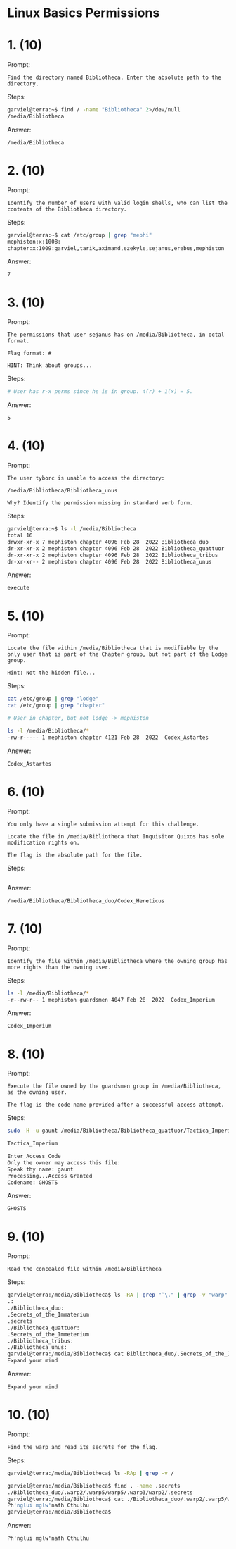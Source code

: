 # Linux Basics Permissions

# 1. (10)
Prompt:
```
Find the directory named Bibliotheca. Enter the absolute path to the directory.
```

Steps:
```bash
garviel@terra:~$ find / -name "Bibliotheca" 2>/dev/null
/media/Bibliotheca
```

Answer:
```
/media/Bibliotheca
```

# 2. (10)
Prompt:
```
Identify the number of users with valid login shells, who can list the contents of the Bibliotheca directory.
```

Steps:
```bash
garviel@terra:~$ cat /etc/group | grep "mephi"
mephiston:x:1008:
chapter:x:1009:garviel,tarik,aximand,ezekyle,sejanus,erebus,mephiston
```

Answer:
```
7
```

# 3. (10)
Prompt:
```
The permissions that user sejanus has on /media/Bibliotheca, in octal format.

Flag format: #

HINT: Think about groups...
```

Steps:
```bash
# User has r-x perms since he is in group. 4(r) + 1(x) = 5.
```

Answer:
```
5
```

# 4. (10)
Prompt:
```
The user tyborc is unable to access the directory:

/media/Bibliotheca/Bibliotheca_unus

Why? Identify the permission missing in standard verb form.
```

Steps:
```bash
garviel@terra:~$ ls -l /media/Bibliotheca
total 16
drwxr-xr-x 7 mephiston chapter 4096 Feb 28  2022 Bibliotheca_duo     
dr-xr-xr-x 2 mephiston chapter 4096 Feb 28  2022 Bibliotheca_quattuor
dr-xr-xr-x 2 mephiston chapter 4096 Feb 28  2022 Bibliotheca_tribus  
dr-xr-xr-- 2 mephiston chapter 4096 Feb 28  2022 Bibliotheca_unus
```

Answer:
```
execute
```

# 5. (10)
Prompt:
```
Locate the file within /media/Bibliotheca that is modifiable by the only user that is part of the Chapter group, but not part of the Lodge group.

Hint: Not the hidden file...
```

Steps:
```bash
cat /etc/group | grep "lodge"
cat /etc/group | grep "chapter"

# User in chapter, but not lodge -> mephiston

ls -l /media/Bibliotheca/*
-rw-r----- 1 mephiston chapter 4121 Feb 28  2022  Codex_Astartes
```

Answer:
```
Codex_Astartes
```

# 6. (10)
Prompt:
```
You only have a single submission attempt for this challenge.

Locate the file in /media/Bibliotheca that Inquisitor Quixos has sole modification rights on.

The flag is the absolute path for the file.
```

Steps:
```bash

```

Answer:
```
/media/Bibliotheca/Bibliotheca_duo/Codex_Hereticus
```

# 7. (10)
Prompt:
```
Identify the file within /media/Bibliotheca where the owning group has more rights than the owning user.
```

Steps:
```bash
ls -l /media/Bibliotheca/*
-r--rw-r-- 1 mephiston guardsmen 4047 Feb 28  2022  Codex_Imperium
```

Answer:
```
Codex_Imperium
```

# 8. (10)
Prompt:
```
Execute the file owned by the guardsmen group in /media/Bibliotheca, as the owning user.

The flag is the code name provided after a successful access attempt.
```

Steps:
```bash
sudo -H -u gaunt /media/Bibliotheca/Bibliotheca_quattuor/Tactica_Imperium

Tactica_Imperium

Enter_Access_Code
Only the owner may access this file:
Speak thy name: gaunt
Processing...Access Granted
Codename: GHOSTS
```

Answer:
```
GHOSTS
```

# 9. (10)
Prompt:
```
Read the concealed file within /media/Bibliotheca
```

Steps:
```bash
garviel@terra:/media/Bibliotheca$ ls -RA | grep "^\." | grep -v "warp"
.:
./Bibliotheca_duo:
.Secrets_of_the_Immaterium
.secrets
./Bibliotheca_quattuor:
.Secrets_of_the_Immeterium
./Bibliotheca_tribus:
./Bibliotheca_unus:
garviel@terra:/media/Bibliotheca$ cat Bibliotheca_duo/.Secrets_of_the_Immaterium
Expand your mind
```

Answer:
```
Expand your mind
```

# 10. (10)
Prompt:
```
Find the warp and read its secrets for the flag.
```

Steps:
```bash
garviel@terra:/media/Bibliotheca$ ls -RAp | grep -v /

garviel@terra:/media/Bibliotheca$ find . -name .secrets
./Bibliotheca_duo/.warp2/.warp5/warp5/.warp3/warp2/.secrets
garviel@terra:/media/Bibliotheca$ cat ./Bibliotheca_duo/.warp2/.warp5/warp5/.warp3/warp2/.secrets
Ph'nglui mglw'nafh Cthulhu
garviel@terra:/media/Bibliotheca$
```

Answer:
```
Ph'nglui mglw'nafh Cthulhu
```
